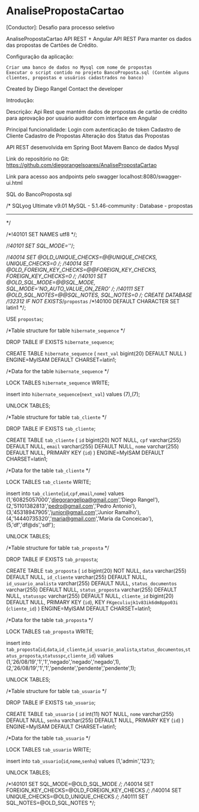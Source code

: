 # AnalisePropostaCartao

[Conductor]: Desafio para processo seletivo

AnalisePropostaCartao API REST + Angular
API REST Para manter os dados das propostas de Cartões de Crédito.

Configuração da aplicação:

	Criar uma banco de dados no Mysql com nome de propostas
	Executar o script contido no projeto BancoProposta.sql (Contém alguns clientes, propostas e usuários cadastrados no banco)

Created by Diego Rangel
Contact the developer

Introdução:

Descrição: Api Rest que mantém dados de propostas de cartão de crédito para aprovação por usuário auditor com interface em Angular

Principal funcionalidade: 
Login com autenticação de token
Cadastro de Cliente
Cadastro de Propostas
Alteração dos Status das Propostas


API REST desenvolvida em Spring Boot
						 Mavem
						 Banco de dados Mysql
						 
Link do repositório no Git: https://github.com/diegorangelsoares/AnalisePropostaCartao


Link para acesso aos andpoints pelo swagger
localhost:8080/swagger-ui.html


SQL do BancoProposta.sql

/*
SQLyog Ultimate v9.01 
MySQL - 5.1.46-community : Database - propostas
*********************************************************************
*/


/*!40101 SET NAMES utf8 */;

/*!40101 SET SQL_MODE=''*/;

/*!40014 SET @OLD_UNIQUE_CHECKS=@@UNIQUE_CHECKS, UNIQUE_CHECKS=0 */;
/*!40014 SET @OLD_FOREIGN_KEY_CHECKS=@@FOREIGN_KEY_CHECKS, FOREIGN_KEY_CHECKS=0 */;
/*!40101 SET @OLD_SQL_MODE=@@SQL_MODE, SQL_MODE='NO_AUTO_VALUE_ON_ZERO' */;
/*!40111 SET @OLD_SQL_NOTES=@@SQL_NOTES, SQL_NOTES=0 */;
CREATE DATABASE /*!32312 IF NOT EXISTS*/`propostas` /*!40100 DEFAULT CHARACTER SET latin1 */;

USE `propostas`;

/*Table structure for table `hibernate_sequence` */

DROP TABLE IF EXISTS `hibernate_sequence`;

CREATE TABLE `hibernate_sequence` (
  `next_val` bigint(20) DEFAULT NULL
) ENGINE=MyISAM DEFAULT CHARSET=latin1;

/*Data for the table `hibernate_sequence` */

LOCK TABLES `hibernate_sequence` WRITE;

insert  into `hibernate_sequence`(`next_val`) values (7),(7);

UNLOCK TABLES;

/*Table structure for table `tab_cliente` */

DROP TABLE IF EXISTS `tab_cliente`;

CREATE TABLE `tab_cliente` (
  `id` bigint(20) NOT NULL,
  `cpf` varchar(255) DEFAULT NULL,
  `email` varchar(255) DEFAULT NULL,
  `nome` varchar(255) DEFAULT NULL,
  PRIMARY KEY (`id`)
) ENGINE=MyISAM DEFAULT CHARSET=latin1;

/*Data for the table `tab_cliente` */

LOCK TABLES `tab_cliente` WRITE;

insert  into `tab_cliente`(`id`,`cpf`,`email`,`nome`) values (1,'60825057000','diegorangeljpa@gmail.com','Diego Rangel'),(2,'51101382813','pedro@gmail.com','Pedro Antonio'),(3,'45318947905','junior@gmail.com','Junior Ramalho'),(4,'14440735320','maria@gmail.com','Maria da Conceicao'),(5,'df','df@ds','sdf');

UNLOCK TABLES;

/*Table structure for table `tab_proposta` */

DROP TABLE IF EXISTS `tab_proposta`;

CREATE TABLE `tab_proposta` (
  `id` bigint(20) NOT NULL,
  `data` varchar(255) DEFAULT NULL,
  `id_cliente` varchar(255) DEFAULT NULL,
  `id_usuario_analista` varchar(255) DEFAULT NULL,
  `status_documentos` varchar(255) DEFAULT NULL,
  `status_proposta` varchar(255) DEFAULT NULL,
  `statusspc` varchar(255) DEFAULT NULL,
  `cliente_id` bigint(20) DEFAULT NULL,
  PRIMARY KEY (`id`),
  KEY `FKgeculiujk1v83ik6dm8ppo03i` (`cliente_id`)
) ENGINE=MyISAM DEFAULT CHARSET=latin1;

/*Data for the table `tab_proposta` */

LOCK TABLES `tab_proposta` WRITE;

insert  into `tab_proposta`(`id`,`data`,`id_cliente`,`id_usuario_analista`,`status_documentos`,`status_proposta`,`statusspc`,`cliente_id`) values (1,'26/08/19','1','1','negado','negado','negado',1),(2,'26/08/19','1','1','pendente','pendente','pendente',1);

UNLOCK TABLES;

/*Table structure for table `tab_usuario` */

DROP TABLE IF EXISTS `tab_usuario`;

CREATE TABLE `tab_usuario` (
  `id` int(11) NOT NULL,
  `nome` varchar(255) DEFAULT NULL,
  `senha` varchar(255) DEFAULT NULL,
  PRIMARY KEY (`id`)
) ENGINE=MyISAM DEFAULT CHARSET=latin1;

/*Data for the table `tab_usuario` */

LOCK TABLES `tab_usuario` WRITE;

insert  into `tab_usuario`(`id`,`nome`,`senha`) values (1,'admin','123');

UNLOCK TABLES;

/*!40101 SET SQL_MODE=@OLD_SQL_MODE */;
/*!40014 SET FOREIGN_KEY_CHECKS=@OLD_FOREIGN_KEY_CHECKS */;
/*!40014 SET UNIQUE_CHECKS=@OLD_UNIQUE_CHECKS */;
/*!40111 SET SQL_NOTES=@OLD_SQL_NOTES */;

